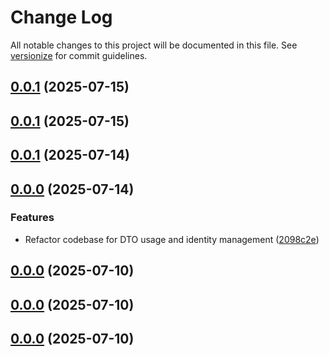 # Change Log

All notable changes to this project will be documented in this file. See [versionize](https://github.com/versionize/versionize) for commit guidelines.

<a name="0.0.1"></a>
## [0.0.1](https://www.github.com/flpinheiro/FLPStore/releases/tag/v0.0.1) (2025-07-15)

<a name="0.0.1"></a>
## [0.0.1](https://www.github.com/flpinheiro/FLPStore/releases/tag/v0.0.1) (2025-07-15)

<a name="0.0.1"></a>
## [0.0.1](https://www.github.com/flpinheiro/FLPStore/releases/tag/v0.0.1) (2025-07-14)

<a name="0.0.0"></a>
## [0.0.0](https://www.github.com/flpinheiro/FLPStore/releases/tag/v0.0.0) (2025-07-14)

### Features

* Refactor codebase for DTO usage and identity management ([2098c2e](https://www.github.com/flpinheiro/FLPStore/commit/2098c2e84ffb1bae5ee6e0fd143fc761e8fe72a3))

<a name="0.0.0"></a>
## [0.0.0](https://www.github.com/flpinheiro/FLPStore/releases/tag/v0.0.0) (2025-07-10)

<a name="0.0.0"></a>
## [0.0.0](https://www.github.com/flpinheiro/FLPStore/releases/tag/v0.0.0) (2025-07-10)

<a name="0.0.0"></a>
## [0.0.0](https://www.github.com/flpinheiro/FLPStore/releases/tag/v0.0.0) (2025-07-10)

